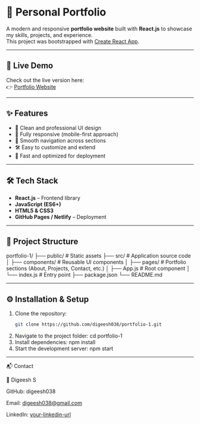 # 💼 Personal Portfolio

A modern and responsive **portfolio website** built with **React.js** to showcase my skills, projects, and experience.  
This project was bootstrapped with [Create React App](https://github.com/facebook/create-react-app).

---

## 🔗 Live Demo
Check out the live version here:  
👉 [Portfolio Website](https://digeesh-portfolio.netlify.app/) 

---

## ✨ Features
- 🎨 Clean and professional UI design  
- 📱 Fully responsive (mobile-first approach)  
- 🔗 Smooth navigation across sections  
- 🛠️ Easy to customize and extend  
- 🚀 Fast and optimized for deployment  

---

## 🛠️ Tech Stack
- **React.js** – Frontend library  
- **JavaScript (ES6+)**  
- **HTML5 & CSS3**  
- **GitHub Pages / Netlify** – Deployment  

---

## 📂 Project Structure
portfolio-1/
├── public/ # Static assets
├── src/ # Application source code
│ ├── components/ # Reusable UI components
│ ├── pages/ # Portfolio sections (About, Projects, Contact, etc.)
│ ├── App.js # Root component
│ └── index.js # Entry point
├── package.json
└── README.md

---

## ⚙️ Installation & Setup
1. Clone the repository:
   ```bash
   git clone https://github.com/digeesh038/portfolio-1.git
2. Navigate to the project folder:
    cd portfolio-1
3. Install dependencies:
     npm install
4. Start the development server:
    npm start
 ---
 
📬 Contact

👤 Digeesh S

GitHub: digeesh038

Email: digeesh038@gmail.com

LinkedIn: [your-linkedin-url](https://www.linkedin.com/in/digeesh-s/)
